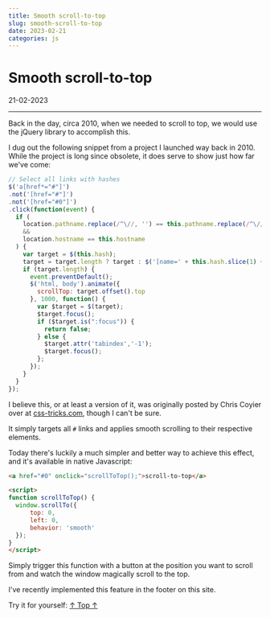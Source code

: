 ```yaml
---
title: Smooth scroll-to-top
slug: smooth-scroll-to-top
date: 2023-02-21
categories: js
---
```


# Smooth scroll-to-top

<p class='timestamp'><time datetime='21-02-2023'>21-02-2023</time></p>
<hr>

Back in the day, circa 2010, when we needed to scroll to top, we would use the jQuery library to accomplish this. 

I dug out the following snippet from a project I launched way back in 2010. 
While the project is long since obsolete, it does serve to show just how far we've come:

```javascript
// Select all links with hashes
$('a[href*="#"]')
.not('[href="#"]')
.not('[href="#0"]')
.click(function(event) {
  if (
    location.pathname.replace(/^\//, '') == this.pathname.replace(/^\//, '') 
    && 
    location.hostname == this.hostname
  ) {
    var target = $(this.hash);
    target = target.length ? target : $('[name=' + this.hash.slice(1) + ']');
    if (target.length) {
      event.preventDefault();
      $('html, body').animate({
        scrollTop: target.offset().top
      }, 1000, function() {
        var $target = $(target);
        $target.focus();
        if ($target.is(":focus")) {
          return false;
        } else {
          $target.attr('tabindex','-1');
          $target.focus();
        };
      });
    }
  }
});
```
I believe this, or at least a version of it, was originally posted by Chris Coyier over at [css-tricks.com](https://css-tricks.com),
though I can't be sure.

It simply targets all ` # ` links and applies smooth scrolling to their respective elements.

Today there's luckily a much simpler and better way to achieve this effect, and it's available in native Javascript:

```html
<a href="#0" onclick="scrollToTop();">scroll-to-top</a>

<script>
function scrollToTop() {
  window.scrollTo({
      top: 0,
      left: 0,
      behavior: 'smooth'
  });
}
</script>
```
Simply trigger this function with a button at the position you want to scroll from and watch the window magically scroll to the top.

I've recently implemented this feature in the footer on this site.

Try it for yourself:
<a href="#0" style="display: inline;" onclick="scrollToTop();return false;" class="totop" title="Go to top" aria-label="Go to top">&#8593; Top &#8593;</a>
